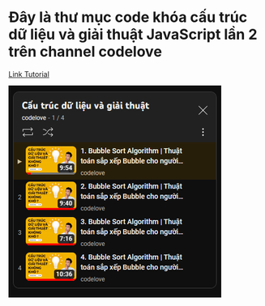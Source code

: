 # Đây là thư mục code khóa cấu trúc dữ liệu và giải thuật JavaScript lần 2 trên channel codelove

[Link Tutorial](https://bom.so/SikoQT)

![Image Tutorial](img.png)